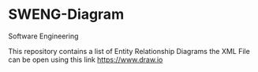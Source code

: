 # SWENG-Diagram
Software Engineering

This repository contains a list of Entity Relationship Diagrams the XML File can be open using this link https://www.draw.io

